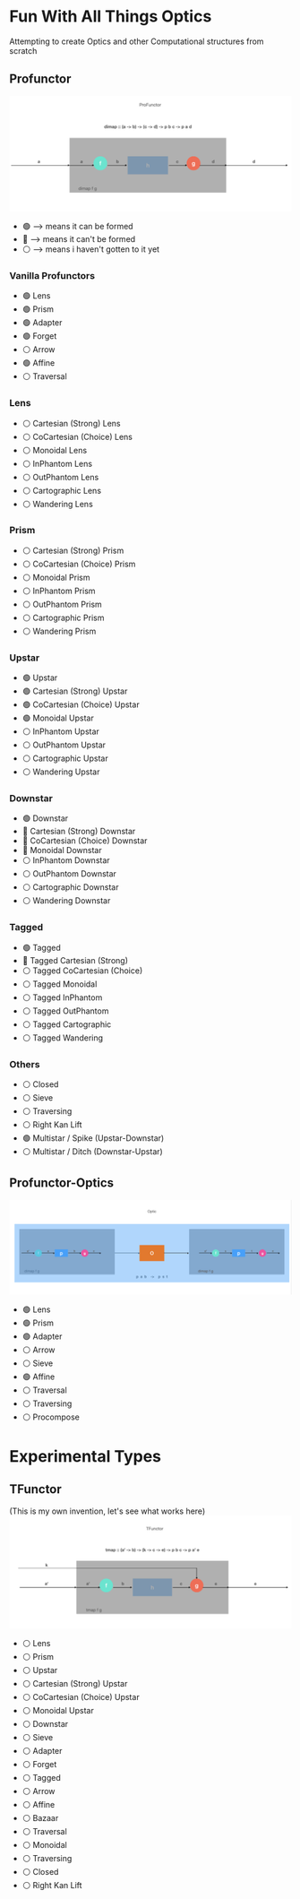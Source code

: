 # Fun With All Things Optics

Attempting to create Optics and other Computational structures from scratch

## Profunctor
![alt text](https://github.com/TitusQuinctiusFlamininus/Optics/blob/main/images/profunctor.png "Profunctor")

- :green_circle: --> means it can be formed
- :red_circle: --> means it can't be formed
- :white_circle: --> means i haven't gotten to it yet


### Vanilla Profunctors

- :green_circle: Lens
- :green_circle: Prism
- :green_circle: Adapter
- :green_circle: Forget
- :white_circle: Arrow
- :green_circle: Affine
- :white_circle: Traversal

### Lens

- :white_circle: Cartesian (Strong) Lens
- :white_circle: CoCartesian (Choice) Lens
- :white_circle: Monoidal Lens
- :white_circle:  InPhantom Lens
- :white_circle:  OutPhantom Lens
- :white_circle:  Cartographic Lens
- :white_circle:  Wandering Lens

### Prism

- :white_circle: Cartesian (Strong) Prism
- :white_circle: CoCartesian (Choice) Prism
- :white_circle: Monoidal Prism
- :white_circle:  InPhantom Prism
- :white_circle:  OutPhantom Prism
- :white_circle:  Cartographic Prism
- :white_circle:  Wandering Prism

### Upstar

- :green_circle: Upstar
- :green_circle: Cartesian (Strong) Upstar
- :green_circle: CoCartesian (Choice) Upstar
- :green_circle: Monoidal Upstar
- :white_circle:  InPhantom Upstar
- :white_circle:  OutPhantom Upstar
- :white_circle:  Cartographic Upstar
- :white_circle:  Wandering Upstar

### Downstar

- :green_circle: Downstar
- :red_circle:  Cartesian (Strong) Downstar 
- :red_circle:  CoCartesian (Choice) Downstar 
- :red_circle:  Monoidal Downstar 
- :white_circle:  InPhantom Downstar
- :white_circle:  OutPhantom Downstar
- :white_circle:  Cartographic Downstar
- :white_circle:  Wandering Downstar

### Tagged

- :green_circle: Tagged
- :red_circle:  Tagged Cartesian (Strong) 
- :white_circle:  Tagged CoCartesian (Choice)
- :white_circle:  Tagged Monoidal 
- :white_circle:  Tagged InPhantom 
- :white_circle:  Tagged OutPhantom 
- :white_circle:  Tagged Cartographic
- :white_circle:  Tagged Wandering 


### Others

- :white_circle: Closed
- :white_circle: Sieve
- :white_circle: Traversing
- :white_circle: Right Kan Lift
- :green_circle: Multistar / Spike (Upstar-Downstar)
- :white_circle: Multistar / Ditch (Downstar-Upstar)

## Profunctor-Optics
![alt text](https://github.com/TitusQuinctiusFlamininus/Optics/blob/main/images/optic.png "Optic")

- :green_circle: Lens
- :green_circle: Prism
- :green_circle: Adapter
- :white_circle: Arrow
- :white_circle: Sieve
- :green_circle: Affine
- :white_circle: Traversal
- :white_circle: Traversing
- :white_circle: Procompose



# Experimental Types

## TFunctor
(This is my own invention, let's see what works here)
![alt text](https://github.com/TitusQuinctiusFlamininus/Optics/blob/main/images/tfunctor.png "TFunctor")

- :white_circle: Lens
- :white_circle: Prism
- :white_circle: Upstar
- :white_circle: Cartesian (Strong) Upstar
- :white_circle: CoCartesian (Choice) Upstar
- :white_circle: Monoidal Upstar
- :white_circle: Downstar
- :white_circle: Sieve
- :white_circle: Adapter
- :white_circle: Forget
- :white_circle: Tagged
- :white_circle: Arrow
- :white_circle: Affine
- :white_circle: Bazaar
- :white_circle: Traversal
- :white_circle: Monoidal
- :white_circle: Traversing
- :white_circle: Closed
- :white_circle: Right Kan Lift
